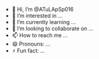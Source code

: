 - 👋 Hi, I’m @ATuLApSp016
- 👀 I’m interested in ...
- 🌱 I’m currently learning ...
- 💞️ I’m looking to collaborate on ...
- 📫 How to reach me ...
- 😄 Pronouns: ...
- ⚡ Fun fact: ...

<!---
ATuLApSp016/ATuLApSp016 is a ✨ special ✨ repository because its `README.md` (this file) appears on your GitHub profile.
You can click the Preview link to take a look at your changes.
--->
